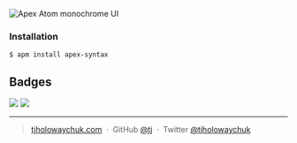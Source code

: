 ![Apex Atom monochrome UI](https://dl.dropboxusercontent.com/u/6396913/Apex/Atom/apex-syntax-logo.png)

### Installation

```
$ apm install apex-syntax
```

## Badges

![](https://img.shields.io/badge/license-MIT-blue.svg)
[![](http://apex.sh/images/badge.svg)](https://apex.sh/ping/)

---

> [tjholowaychuk.com](http://tjholowaychuk.com) &nbsp;&middot;&nbsp;
> GitHub [@tj](https://github.com/tj) &nbsp;&middot;&nbsp;
> Twitter [@tjholowaychuk](https://twitter.com/tjholowaychuk)
